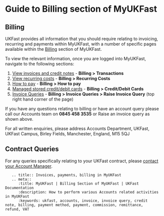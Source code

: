# Guide to Billing section of MyUKFast



## Billing
UKFast provides all information that you should require relating to invoicing, recurring and payments within MyUKFast, with a number of specific pages available within the [Billing](https://my.ukfast.co.uk/billing/accountsview.php) section of MyUKFast.

To view the relevant information, once you are logged into MyUKFast, navigate to the following sections:

1. [View invoices and credit notes](https://my.ukfast.co.uk/billing/accountsview.php) - **Billing > Transactions**
2. [View recurring costs](https://my.ukfast.co.uk/billing/recurringcosts.php) - **Billing > Recurring Costs**
3. [How to pay](https://my.ukfast.co.uk/billing/how-to-pay) - **Billing > How to pay**
4. [Managed stored credit/debit cards](https://my.ukfast.co.uk/billing/cards/index.php) - **Billing > Credit/Debit Cards**
5. [Invoice Queries](https://my.ukfast.co.uk/billing/invoice-queries) - **Billing > Invoice Queries > Raise Invoice Query** (top right hand corner of the page)

If you have any questions relating to billing or have an account query please call our Accounts team on **0845 458 3535** or Raise an invoice query as shown above.

For all written enquiries, please address Accounts Department, UKFast, UKFast Campus, Birley Fields, Manchester, England, M15 5QJ

## Contract Queries
For any queries specifically relating to your UKFast contract, please [contact your Account Manager](myukfast/account-manager).

```eval_rst
   .. title:: Invoices, payments, billing in MyUKFast
   .. meta::
      :title: MyUKFast | Billing Section of MyUKFast | UKFast Documentation
      :description: How to perform various Accounts related activities in MyUKFast
      :keywords: ukfast, accounts, invoice, invoice query, credit note, billing, payment method, payment, commission, remittance, refund, VAT
```
